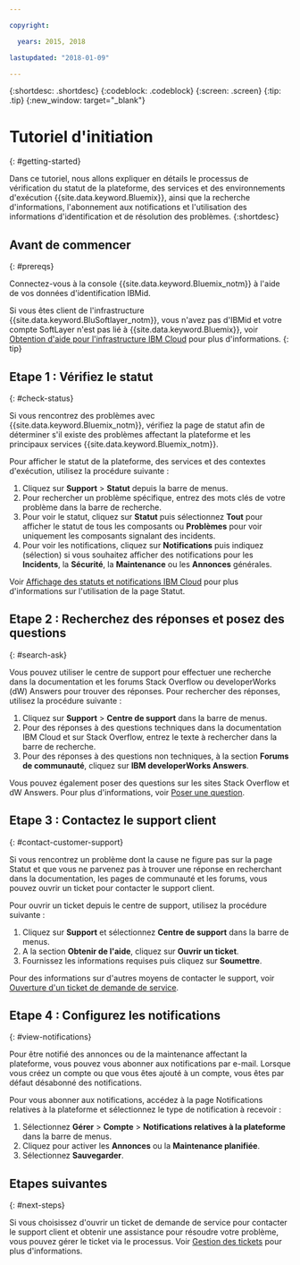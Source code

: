 ```yaml
---

copyright:

  years: 2015, 2018

lastupdated: "2018-01-09"

---
```


{:shortdesc: .shortdesc}
{:codeblock: .codeblock}
{:screen: .screen}
{:tip: .tip}
{:new_window: target="_blank"}

# Tutoriel d'initiation
{: #getting-started}

Dans ce tutoriel, nous allons expliquer en détails le processus de vérification du statut de la plateforme, des services et des environnements d'exécution {{site.data.keyword.Bluemix}}, ainsi que la recherche d'informations, l'abonnement aux notifications et l'utilisation des informations d'identification et de résolution des problèmes.
{:shortdesc}

## Avant de commencer
{: #prereqs}

Connectez-vous à la console {{site.data.keyword.Bluemix_notm}} à l'aide de vos données d'identification IBMid.

Si vous êtes client de l'infrastructure {{site.data.keyword.BluSoftlayer_notm}}, vous n'avez pas d'IBMid et votre compte SoftLayer n'est pas lié à {{site.data.keyword.Bluemix}}, voir [Obtention d'aide pour l'infrastructure IBM Cloud](/docs/customer-portal/cpsupport.html#customerportal_support) pour plus d'informations.
{: tip}

## Etape 1 : Vérifiez le statut
{: #check-status}

Si vous rencontrez des problèmes avec {{site.data.keyword.Bluemix_notm}}, vérifiez la page de statut afin de déterminer s'il existe des problèmes affectant la plateforme et les principaux services {{site.data.keyword.Bluemix_notm}}.

Pour afficher le statut de la plateforme, des services et des contextes d'exécution, utilisez la procédure suivante :
  1. Cliquez sur **Support** > **Statut** depuis la barre de menus.  
  2. Pour rechercher un problème spécifique, entrez des mots clés de votre problème dans la barre de recherche.
  3. Pour voir le statut, cliquez sur **Statut** puis sélectionnez **Tout** pour afficher le statut de tous les composants ou **Problèmes** pour voir uniquement les composants signalant des incidents.
  4. Pour voir les notifications, cliquez sur **Notifications** puis indiquez (sélection) si vous souhaitez afficher des notifications pour les **Incidents**, la **Sécurité**, la **Maintenance** ou les **Annonces** générales.

Voir [Affichage des statuts et notifications IBM Cloud](/docs/get-support/ViewStatus.html#viewing-bluemix-status) pour plus d'informations sur l'utilisation de la page Statut.

## Etape 2 : Recherchez des réponses et posez des questions
{: #search-ask}

Vous pouvez utiliser le centre de support pour effectuer une recherche dans la documentation et les forums Stack Overflow ou developerWorks (dW) Answers pour trouver des réponses. Pour rechercher des réponses, utilisez la procédure suivante :
  1. Cliquez sur **Support** > **Centre de support** dans la barre de menus.
  2. Pour des réponses à des questions techniques dans la documentation IBM Cloud et sur Stack Overflow, entrez le texte à rechercher dans la barre de recherche.
  3. Pour des réponses à des questions non techniques, à la section **Forums de communauté**, cliquez sur **IBM developerWorks Answers**.

Vous pouvez également poser des questions sur les sites Stack Overflow et dW Answers. Pour plus d'informations, voir [Poser une question](/docs/get-support/howtogetsupport.html#asking-a-question).

## Etape 3 : Contactez le support client
{: #contact-customer-support}

Si vous rencontrez un problème dont la cause ne figure pas sur la page Statut et que vous ne parvenez pas à trouver une réponse en recherchant dans la documentation, les pages de communauté et les forums, vous pouvez ouvrir un ticket pour contacter le support client.

Pour ouvrir un ticket depuis le centre de support, utilisez la procédure suivante :
  1. Cliquez sur **Support** et sélectionnez **Centre de support** dans la barre de menus.
  2. A la section **Obtenir de l'aide**, cliquez sur **Ouvrir un ticket**.
  3. Fournissez les informations requises puis cliquez sur **Soumettre**.

Pour des informations sur d'autres moyens de contacter le support, voir [Ouverture d'un ticket de demande de service](/docs/get-support/howtogetsupport.html#open-ticket).

## Etape 4 : Configurez les notifications
{: #view-notifications}

Pour être notifié des annonces ou de la maintenance affectant la plateforme, vous pouvez vous abonner aux notifications par e-mail. Lorsque vous créez un compte ou que vous êtes ajouté à un compte, vous êtes par défaut désabonné des notifications.

Pour vous abonner aux notifications, accédez à la page Notifications relatives à la plateforme et sélectionnez le type de notification à recevoir :
  1. Sélectionnez **Gérer** > **Compte** > **Notifications relatives à la plateforme** dans la barre de menus.
  2. Cliquez pour activer les **Annonces** ou la **Maintenance planifiée**.
  3. Sélectionnez **Sauvegarder**.

## Etapes suivantes
{: #next-steps}

Si vous choisissez d'ouvrir un ticket de demande de service pour contacter le support client et obtenir une assistance pour résoudre votre problème, vous pouvez gérer le ticket via le processus.  Voir [Gestion des tickets](/docs/get-support/mantick.html#check-ticket-status) pour plus d'informations.
